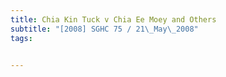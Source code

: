 ```yaml
---
title: Chia Kin Tuck v Chia Ee Moey and Others 
subtitle: "[2008] SGHC 75 / 21\_May\_2008"
tags:


---
```


